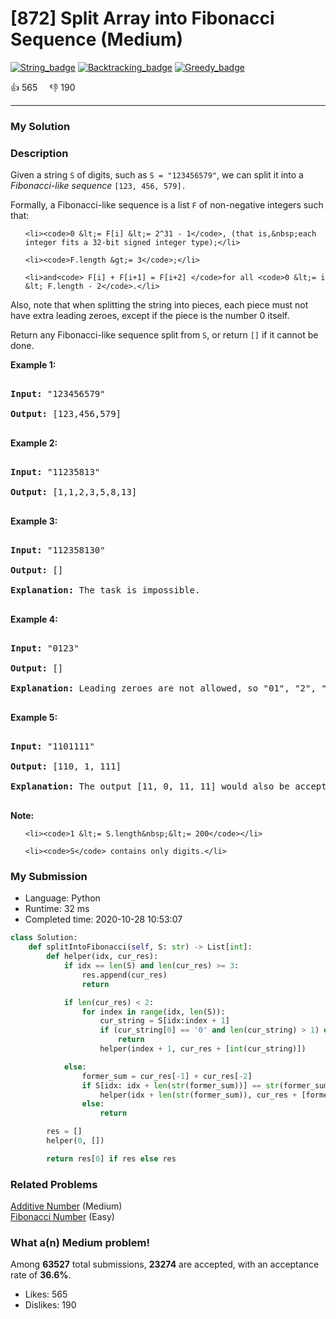 # [872] Split Array into Fibonacci Sequence (Medium)

[![String_badge](https://img.shields.io/badge/topic-String-green.svg)](https://leetcode.com/problems/split-array-into-fibonacci-sequence/)  [![Backtracking_badge](https://img.shields.io/badge/topic-Backtracking-green.svg)](https://leetcode.com/problems/split-array-into-fibonacci-sequence/)  [![Greedy_badge](https://img.shields.io/badge/topic-Greedy-green.svg)](https://leetcode.com/problems/split-array-into-fibonacci-sequence/) 

:+1: 565 &nbsp; &nbsp; :thumbsdown: 190

---

### My Solution


### Description
<p>Given a string <code>S</code>&nbsp;of digits, such as <code>S = &quot;123456579&quot;</code>, we can split it into a <em>Fibonacci-like sequence</em>&nbsp;<code>[123, 456, 579].</code></p>

<p>Formally, a Fibonacci-like sequence is a list&nbsp;<code>F</code> of non-negative integers such that:</p>

<ul>
	<li><code>0 &lt;= F[i] &lt;= 2^31 - 1</code>, (that is,&nbsp;each integer fits a 32-bit signed integer type);</li>
	<li><code>F.length &gt;= 3</code>;</li>
	<li>and<code> F[i] + F[i+1] = F[i+2] </code>for all <code>0 &lt;= i &lt; F.length - 2</code>.</li>
</ul>

<p>Also, note that when splitting the string into pieces, each piece must not have extra leading zeroes, except if the piece is the number 0 itself.</p>

<p>Return any Fibonacci-like sequence split from <code>S</code>, or return <code>[]</code> if it cannot be done.</p>

<p><strong>Example 1:</strong></p>

<pre>
<strong>Input: </strong>&quot;123456579&quot;
<strong>Output: </strong>[123,456,579]
</pre>

<p><strong>Example 2:</strong></p>

<pre>
<strong>Input: </strong>&quot;11235813&quot;
<strong>Output: </strong>[1,1,2,3,5,8,13]
</pre>

<p><strong>Example 3:</strong></p>

<pre>
<strong>Input: </strong>&quot;112358130&quot;
<strong>Output: </strong>[]
<strong>Explanation: </strong>The task is impossible.
</pre>

<p><strong>Example 4:</strong></p>

<pre>
<strong>Input: </strong>&quot;0123&quot;
<strong>Output: </strong>[]
<strong>Explanation: </strong>Leading zeroes are not allowed, so &quot;01&quot;, &quot;2&quot;, &quot;3&quot; is not valid.
</pre>

<p><strong>Example 5:</strong></p>

<pre>
<strong>Input: </strong>&quot;1101111&quot;
<strong>Output: </strong>[110, 1, 111]
<strong>Explanation: </strong>The output [11, 0, 11, 11] would also be accepted.
</pre>

<p><strong>Note: </strong></p>

<ol>
	<li><code>1 &lt;= S.length&nbsp;&lt;= 200</code></li>
	<li><code>S</code> contains only digits.</li>
</ol>



### My Submission

- Language: Python
- Runtime: 32 ms
- Completed time: 2020-10-28 10:53:07

```Python
class Solution:
    def splitIntoFibonacci(self, S: str) -> List[int]:
        def helper(idx, cur_res):
            if idx == len(S) and len(cur_res) >= 3:
                res.append(cur_res)
                return

            if len(cur_res) < 2:
                for index in range(idx, len(S)):
                    cur_string = S[idx:index + 1]
                    if (cur_string[0] == '0' and len(cur_string) > 1) or int(cur_string) > 2 ** 31 - 1:
                        return
                    helper(index + 1, cur_res + [int(cur_string)])

            else:
                former_sum = cur_res[-1] + cur_res[-2]
                if S[idx: idx + len(str(former_sum))] == str(former_sum) and former_sum < 2 ** 31 - 1:
                    helper(idx + len(str(former_sum)), cur_res + [former_sum])
                else:
                    return

        res = []
        helper(0, [])

        return res[0] if res else res
```


### Related Problems
[Additive Number](https://leetcode.com/problems/additive-number/) (Medium) <br>
[Fibonacci Number](https://leetcode.com/problems/fibonacci-number/) (Easy) <br>



### What a(n) Medium problem!
Among **63527** total submissions, **23274** are accepted, with an acceptance rate of **36.6%**. <br>

- Likes: 565
- Dislikes: 190

